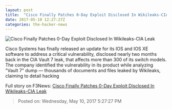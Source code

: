 ```yaml
---
layout: post
title:  "Cisco Finally Patches 0-Day Exploit Disclosed In Wikileaks-CIA Leak"
date: 2017-05-10 12:27:27Z
categories: the-hacker-news
---
```


![Cisco Finally Patches 0-Day Exploit Disclosed In Wikileaks-CIA Leak](https://2.bp.blogspot.com/-KIXE9BbUCXE/WRMHDL-IzYI/AAAAAAAAsjA/T4B956p7tjwhvoHd79DRUZckANQcxx9XwCLcB/s1600/cisco-switches-patch-update.png)

Cisco Systems has finally released an update for its IOS and IOS XE software to address a critical vulnerability, disclosed nearly two months back in the CIA Vault 7 leak, that affects more than 300 of its switch models. The company identified the vulnerability in its product while analyzing "Vault 7" dump — thousands of documents and files leaked by Wikileaks, claiming to detail hacking


Full story on F3News: [Cisco Finally Patches 0-Day Exploit Disclosed In Wikileaks-CIA Leak](http://www.f3nws.com/n/ncJK2E)

> Posted on: Wednesday, May 10, 2017 5:27:27 PM
